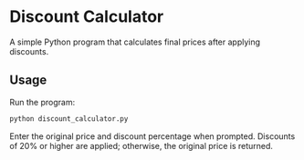 # Discount Calculator

A simple Python program that calculates final prices after applying discounts.

## Usage

Run the program:
```bash
python discount_calculator.py
```

Enter the original price and discount percentage when prompted. Discounts of 20% or higher are applied; otherwise, the original price is returned.
